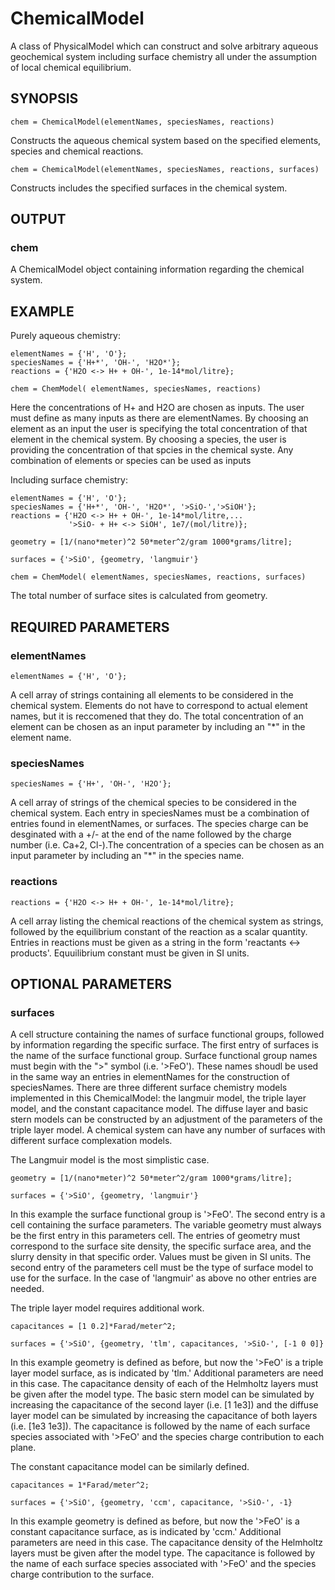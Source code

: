 # ChemicalModel

A class of PhysicalModel which can construct and solve
arbitrary aqueous geochemical system including surface chemistry
all under the assumption of local chemical equilibrium. 

## SYNOPSIS
~~~~
chem = ChemicalModel(elementNames, speciesNames, reactions)
~~~~

Constructs the aqueous chemical system based on the specified elements, species and chemical reactions. 

~~~~
chem = ChemicalModel(elementNames, speciesNames, reactions, surfaces)
~~~~

Constructs includes the specified surfaces in the chemical system.

## OUTPUT

### chem
A ChemicalModel object containing information regarding the chemical system.

## EXAMPLE 

Purely aqueous chemistry:
~~~~
elementNames = {'H', 'O'};
speciesNames = {'H+*', 'OH-', 'H2O*'};
reactions = {'H2O <-> H+ + OH-', 1e-14*mol/litre};

chem = ChemModel( elementNames, speciesNames, reactions)
~~~~
Here the concentrations of H+ and H2O are chosen as inputs. The user must
define as many inputs as there are elementNames. By choosing an element
as an input the user is specifying the total concentration of that element
in the chemical system. By choosing a species, the user is providing the
concentration of that spcies in the chemical syste. Any combination of
elements or species can be used as inputs


Including surface chemistry:
~~~~
elementNames = {'H', 'O'};
speciesNames = {'H+*', 'OH-', 'H2O*', '>SiO-','>SiOH'};
reactions = {'H2O <-> H+ + OH-', 1e-14*mol/litre,...
             '>SiO- + H+ <-> SiOH', 1e7/(mol/litre)};

geometry = [1/(nano*meter)^2 50*meter^2/gram 1000*grams/litre];

surfaces = {'>SiO', {geometry, 'langmuir'}

chem = ChemModel( elementNames, speciesNames, reactions, surfaces)
~~~~
The total number of surface sites is calculated from geometry.

## REQUIRED PARAMETERS

### elementNames  
~~~~
elementNames = {'H', 'O'};
~~~~
A cell array of strings containing all
elements to be considered in the chemical system. 
Elements do not have to correspond to actual element names,
but it is reccomened that they do. The total concentration of an element
can be chosen as an input parameter by including an "*" in the element name.

### speciesNames
~~~~
speciesNames = {'H+', 'OH-', 'H2O'};
~~~~
A cell array of strings of the chemical
species to be considered in the chemical system. Each 
entry in speciesNames must be a combination of
entries found in elementNames, or surfaces. The species
charge can be desginated with a +/- at the end of the
name followed by the charge number (i.e. Ca+2, Cl-).The concentration
of a species can be chosen as an input parameter by including an "*" 
in the species name.


### reactions

~~~~
reactions = {'H2O <-> H+ + OH-', 1e-14*mol/litre};
~~~~
A cell array listing the chemical
reactions of the chemical system as strings, followed
by the equilibrium constant of the reaction as a scalar
quantity. Entries in reactions must be given as a
string in the form 'reactants <-> products'. 
Equuilibrium constant must be given in SI units.

## OPTIONAL PARAMETERS

### surfaces            
A cell structure containing the names
of surface functional groups, followed by information
regarding the specific surface. The first entry of
surfaces is the name of the surface functional group.
Surface functional group names must begin with the ">"
symbol (i.e. '>FeO'). These names shoudl be used in the same
way an entries in elementNames for the construction of
speciesNames. There are three different surface
chemistry models implemented in this ChemicalModel: the
langmuir model, the triple layer model, and the
constant capacitance model. The diffuse layer and basic
stern models can be constructed by an adjustment of the
parameters of the triple layer model. A chemical system
can have any number of surfaces with different surface
complexation models.

The Langmuir model is the most simplistic case.

~~~~
geometry = [1/(nano*meter)^2 50*meter^2/gram 1000*grams/litre];

surfaces = {'>SiO', {geometry, 'langmuir'}
~~~~

In this example the surface functional group is
'>FeO'. The second entry is a cell containing the
surface parameters. The variable geometry must
always be the first entry in this parameters cell.
The entries of geometry must correspond to the
surface site density, the specific surface area, and
the slurry density in that specific order. Values
must be given in SI units. The second entry of the
parameters cell must be the type of surface model to
use for the surface. In the case of 'langmuir' as above
no other entries are needed. 

The triple layer model requires additional work.

~~~~
capacitances = [1 0.2]*Farad/meter^2;

surfaces = {'>SiO', {geometry, 'tlm', capacitances, '>SiO-', [-1 0 0]}
~~~~

In this example geometry is defined as before, but now
the '>FeO' is a triple layer model surface, as is
indicated by 'tlm.' Additional parameters are need in
this case. The capacitance density of each of the
Helmholtz layers must be given after the model type.
The basic stern model can be simulated by increasing
the capacitance of the second layer (i.e. [1 1e3]) and
the diffuse layer model can be simulated by increasing
the capacitance of both layers (i.e. [1e3 1e3]). The
capacitance is followed by the name of each surface
species associated with '>FeO' and the species charge
contribution to each plane. 

The constant capacitance model can be similarly
defined.

~~~~
capacitances = 1*Farad/meter^2;

surfaces = {'>SiO', {geometry, 'ccm', capacitance, '>SiO-', -1}
~~~~

In this example geometry is defined as before, but now
the '>FeO' is a constant capacitance surface, as is
indicated by 'ccm.' Additional parameters are need in
this case. The capacitance density of the
Helmholtz layers must be given after the model type.
The capacitance is followed by the name of each surface
species associated with '>FeO' and the species charge
contribution to the surface.       